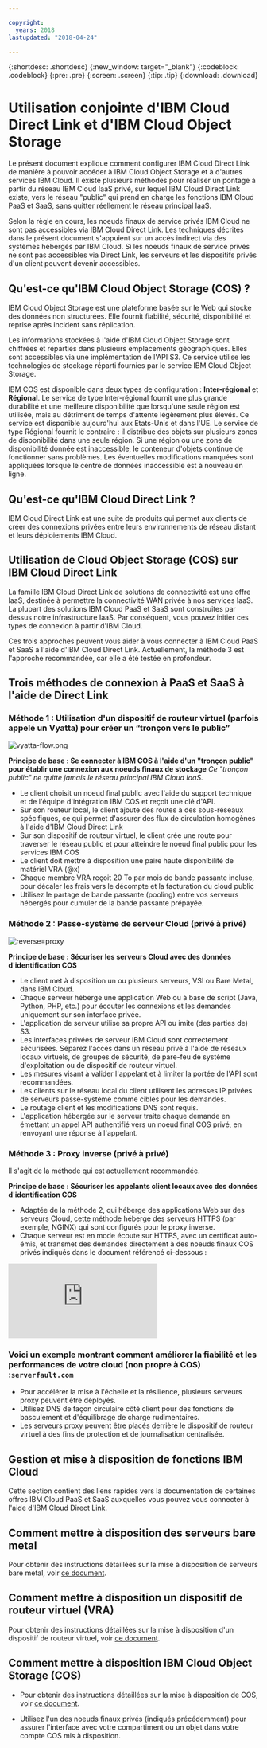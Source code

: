 ```yaml
---

copyright:
  years: 2018
lastupdated: "2018-04-24"

---
```


{:shortdesc: .shortdesc}
{:new_window: target="_blank"}
{:codeblock: .codeblock}
{:pre: .pre}
{:screen: .screen}
{:tip: .tip}
{:download: .download}

# Utilisation conjointe d'IBM Cloud Direct Link et d'IBM Cloud Object Storage

Le présent document explique comment configurer IBM Cloud Direct Link de manière à pouvoir accéder à IBM Cloud Object Storage et à d'autres services IBM Cloud. Il existe plusieurs méthodes pour réaliser un pontage à partir du réseau IBM Cloud IaaS privé, sur lequel IBM Cloud Direct Link existe, vers le réseau "public" qui prend en charge les fonctions IBM Cloud PaaS et SaaS, sans quitter réellement le réseau principal IaaS. 

Selon la règle en cours, les noeuds finaux de service privés IBM Cloud ne sont pas accessibles via IBM Cloud Direct Link. Les techniques décrites dans le présent document s'appuient sur un accès indirect via des systèmes hébergés par IBM Cloud. Si les noeuds finaux de service privés ne sont pas accessibles via Direct Link, les serveurs et les dispositifs privés d'un client peuvent devenir accessibles. 

## Qu'est-ce qu'IBM Cloud Object Storage (COS) ?

IBM Cloud Object Storage est une plateforme basée sur le Web qui stocke des données non structurées. Elle fournit fiabilité, sécurité, disponibilité et reprise après incident sans réplication.  

Les informations stockées à l'aide d'IBM Cloud Object Storage sont chiffrées et réparties dans plusieurs emplacements géographiques. Elles sont accessibles via une implémentation de l'API S3. Ce service utilise les technologies de stockage réparti fournies par le service IBM Cloud Object Storage. 

IBM COS est disponible dans deux types de configuration : **Inter-régional** et **Régional**. Le service de type Inter-régional fournit une plus grande durabilité et une meilleure disponibilité que lorsqu'une seule région est utilisée, mais au détriment de temps d'attente légèrement plus élevés. Ce service est disponible aujourd'hui aux Etats-Unis et dans l'UE. Le service de type Régional fournit le contraire : il distribue des objets sur plusieurs zones de disponibilité dans une seule région. Si une région ou une zone de disponibilité donnée est inaccessible, le conteneur d'objets continue de fonctionner sans problèmes. Les éventuelles modifications manquées sont appliquées lorsque le centre de données inaccessible est à nouveau en ligne.

## Qu'est-ce qu'IBM Cloud Direct Link ?

IBM Cloud Direct Link est une suite de produits qui permet aux clients de créer des connexions privées entre leurs environnements de réseau distant et leurs déploiements IBM Cloud.  

## Utilisation de Cloud Object Storage (COS) sur IBM Cloud Direct Link

La famille IBM Cloud Direct Link de solutions de connectivité est une offre IaaS, destinée à permettre la connectivité WAN privée à nos services IaaS. La plupart des solutions IBM Cloud PaaS et SaaS sont construites par dessus notre infrastructure IaaS. Par conséquent, vous pouvez initier ces types de connexion à partir d'IBM Cloud.

Ces trois approches peuvent vous aider à vous connecter à IBM Cloud PaaS et SaaS à l'aide d'IBM Cloud Direct Link. Actuellement, la méthode 3 est l'approche recommandée, car elle a été testée en profondeur. 

## Trois méthodes de connexion à PaaS et SaaS à l'aide de Direct Link


### Méthode 1 : Utilisation d'un dispositif de routeur virtuel (parfois appelé un Vyatta) pour créer un “tronçon vers le public”
 
![vyatta-flow.png](images/vyatta-flow.png)



**Principe de base : Se connecter à IBM COS à l'aide d'un "tronçon public" pour établir une connexion aux noeuds finaux de stockage**
*Ce "tronçon public" ne quitte jamais le réseau principal IBM Cloud IaaS.*

* Le client choisit un noeud final public avec l'aide du support technique et de l'équipe d'intégration IBM COS et reçoit une clé d'API. 
* Sur son routeur local, le client ajoute des routes à des sous-réseaux spécifiques, ce qui permet d'assurer des flux de circulation homogènes à l'aide d'IBM Cloud Direct Link
* Sur son dispositif de routeur virtuel, le client crée une route pour traverser le réseau public et pour atteindre le noeud final public pour les services IBM COS
* Le client doit mettre à disposition une paire haute disponibilité de matériel VRA (@x)
* Chaque membre VRA reçoit 20 To par mois de bande passante incluse, pour décaler les frais vers le décompte et la facturation du cloud public
* Utilisez le partage de bande passante (pooling) entre vos serveurs hébergés pour cumuler de la bande passante prépayée.


### Méthode 2 : Passe-système de serveur Cloud (privé à privé)

![reverse=proxy](images/reverse-proxy.png)

**Principe de base : Sécuriser les serveurs Cloud avec des données d'identification COS**

 * Le client met à disposition un ou plusieurs serveurs, VSI ou Bare Metal, dans IBM Cloud.
 * Chaque serveur héberge une application Web ou à base de script (Java, Python, PHP, etc.) pour écouter les connexions et les demandes uniquement sur son interface privée.
 * L'application de serveur utilise sa propre API ou imite (des parties de) S3.
 * Les interfaces privées de serveur IBM Cloud sont correctement sécurisées. Séparez l'accès dans un réseau privé à l'aide de réseaux locaux virtuels, de groupes de sécurité, de pare-feu de système d'exploitation ou de dispositif de routeur virtuel.
 * Les mesures visant à valider l'appelant et à limiter la portée de l'API sont recommandées.
 * Les clients sur le réseau local du client utilisent les adresses IP privées de serveurs passe-système comme cibles pour les demandes.
 * Le routage client et les modifications DNS sont requis.
 * L'application hébergée sur le serveur traite chaque demande en émettant un appel API authentifié vers un noeud final COS privé, en renvoyant une réponse à l'appelant.

### Méthode 3 : Proxy inverse (privé à privé)

Il s'agit de la méthode qui est actuellement recommandée. 

**Principe de base : Sécuriser les appelants client locaux avec des données d'identification COS**

 

 * Adaptée de la méthode 2, qui héberge des applications Web sur des serveurs Cloud, cette méthode héberge des serveurs HTTPS (par exemple, NGINX) qui sont configurés pour le proxy inverse. 
 * Chaque serveur est en mode écoute sur HTTPS, avec un certificat auto-émis, et transmet des demandes directement à des noeuds finaux COS privés indiqués dans le document référencé ci-dessous :
 
 ![Noeuds finaux COS](https://console.bluemix.net/docs/services/cloud-object-storage/basics/endpoints.html)
 
### Voici un exemple montrant comment améliorer la fiabilité et les performances de votre cloud (non propre à COS) :`serverfault.com`

 * Pour accélérer la mise à l'échelle et la résilience, plusieurs serveurs proxy peuvent être déployés.  
 * Utilisez DNS de façon circulaire côté client pour des fonctions de basculement et d'équilibrage de charge rudimentaires.
 * Les serveurs proxy peuvent être placés derrière le dispositif de routeur virtuel à des fins de protection et de journalisation centralisée. 
 
 ## Gestion et mise à disposition de fonctions IBM Cloud 
 
Cette section contient des liens rapides vers la documentation de certaines offres IBM Cloud PaaS et SaaS auxquelles vous pouvez vous connecter à l'aide d'IBM Cloud Direct Link.

## Comment mettre à disposition des serveurs bare metal

Pour obtenir des instructions détaillées sur la mise à disposition de serveurs bare metal, voir [ce document](https://console.bluemix.net/docs/bare-metal/about.html#getting-started-with-bare-metal-servers).

## Comment mettre à disposition un dispositif de routeur virtuel (VRA)

Pour obtenir des instructions détaillées sur la mise à disposition d'un dispositif de routeur virtuel, voir [ce document](https://console.bluemix.net/docs/infrastructure/virtual-router-appliance/getting-started.html#getting-started).

## Comment mettre à disposition IBM Cloud Object Storage (COS)

 * Pour obtenir des instructions détaillées sur la mise à disposition de COS, voir [ce document](https://console.bluemix.net/catalog/services/cloud-object-storage).
 
 * Utilisez l'un des noeuds finaux privés (indiqués précédemment) pour assurer l'interface avec votre compartiment ou un objet dans votre compte COS mis à disposition. 
